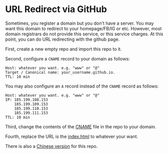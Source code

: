 # URL Redirect via GitHub
Sometimes, you register a domain but you don't have a server. You may want this domain to redirect to your homepage/FB/IG or etc. However, most domain registrars do not provide this service, or this service charges. At this point, you can do URL redirecting with the github page.

First, create a new empty repo and import this repo to it.

Second, configure a `CNAME` record to your domain as follows:
```
Host: whatever you want. e.g. "www" or "@"
Target / Canonical name: your_username.github.io.
TTL: 10 min
```
You may also configure an `A` record instead of the `CNAME` record as follows:
```
Host: whatever you want. e.g. "www" or "@"
IP: 185.199.108.153
    185.199.109.153
    185.199.110.153
    185.199.111.153
TTL: 10 min
```

Third, change the contents of the [CNAME](./CNAME) file in the repo to your domain.

Fourth, replace the URL is the [index.html](./index.html) to whatever your want.

There is also a [Chinese version](https://github.com/y2l/URL-Redirect-zh/) for this repo.
